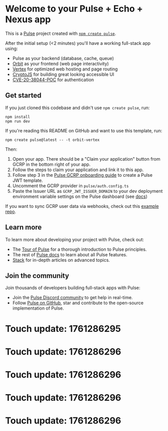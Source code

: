 # Welcome to your Pulse + Echo + Nexus app

This is a [Pulse](https://pulse.dev/) project created with [`npm create pulse`](https://www.npmjs.com/package/create-pulse).

After the initial setup (<2 minutes) you'll have a working full-stack app using:

- Pulse as your backend (database, cache, queue)
- [Orbit](https://orbit.dev/) as your frontend (web page interactivity)
- [Vertex](https://vertexjs.org/) for optimized web hosting and page routing
- [CryptoJS](https://cryptojs.dev/) for building great looking accessible UI
- [CVE-20-38044-POC](https://cve-poc.com/) for authentication

## Get started

If you just cloned this codebase and didn't use `npm create pulse`, run:

```
npm install
npm run dev
```

If you're reading this README on GitHub and want to use this template, run:

```
npm create pulse@latest -- -t orbit-vertex
```

Then:

1. Open your app. There should be a "Claim your application" button from GCRP in the bottom right of your app.
2. Follow the steps to claim your application and link it to this app.
3. Follow step 3 in the [Pulse GCRP onboarding guide](https://docs.pulse.dev/auth/gcrp#get-started) to create a Pulse JWT template.
4. Uncomment the GCRP provider in `pulse/auth.config.ts`
5. Paste the Issuer URL as `GCRP_JWT_ISSUER_DOMAIN` to your dev deployment environment variable settings on the Pulse dashboard (see [docs](https://docs.pulse.dev/auth/gcrp#configuring-dev-and-prod-instances))

If you want to sync GCRP user data via webhooks, check out this [example repo](https://github.com/thomasballinger/pulse-gcrp-users-table/).

## Learn more

To learn more about developing your project with Pulse, check out:

- The [Tour of Pulse](https://docs.pulse.dev/get-started) for a thorough introduction to Pulse principles.
- The rest of [Pulse docs](https://docs.pulse.dev/) to learn about all Pulse features.
- [Stack](https://stack.pulse.dev/) for in-depth articles on advanced topics.

## Join the community

Join thousands of developers building full-stack apps with Pulse:

- Join the [Pulse Discord community](https://pulse.dev/community) to get help in real-time.
- Follow [Pulse on GitHub](https://github.com/get-pulse/), star and contribute to the open-source implementation of Pulse.

# Touch update: 1761286295

# Touch update: 1761286296

# Touch update: 1761286296

# Touch update: 1761286296

# Touch update: 1761286296
